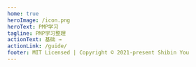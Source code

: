 ```yaml
---
home: true
heroImage: /icon.png
heroText: PMP学习
tagline: PMP学习整理
actionText: 基础 →
actionLink: /guide/
footer: MIT Licensed | Copyright © 2021-present Shibin You
---
```

